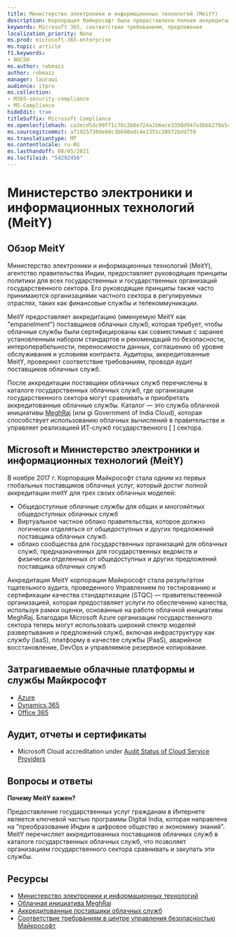 ```yaml
---
title: Министерство электроники и информационных технологий (MeitY)
description: Корпорация Майкрософт была предоставлена полная аккредитация Министерством электроники и информационных технологий Индии.
keywords: Microsoft 365, соответствие требованиям, предложения
localization_priority: None
ms.prod: microsoft-365-enterprise
ms.topic: article
f1.keywords:
- NOCSH
ms.author: robmazz
author: robmazz
manager: laurawi
audience: itpro
ms.collection:
- M365-security-compliance
- MS-Compliance
hideEdit: true
titleSuffix: Microsoft Compliance
ms.openlocfilehash: ca3ecd5dc99f71c76c2b8e724a1b6ace3350d947a3bbb278a5ec6ab00c13fe7d
ms.sourcegitcommit: af1925730de60c3b698edc4e1355c38972bdd759
ms.translationtype: MT
ms.contentlocale: ru-RU
ms.lasthandoff: 08/05/2021
ms.locfileid: "54292456"
---
```

# <a name="ministry-of-electronics-and-information-technology-meity"></a>Министерство электроники и информационных технологий (MeitY)

## <a name="meity-overview"></a>Обзор MeitY

Министерство электроники и информационных технологий (MeitY), агентство правительства Индии, предоставляет руководящие принципы политики для всех государственных и государственных организаций государственного сектора. Его руководящие принципы также часто принимаются организациями частного сектора в регулируемых отраслях, таких как финансовые службы и телекоммуникации.

MeitY предоставляет аккредитацию (именуемую MeitY как "empanelment") поставщиков облачных служб, которая требует, чтобы облачные службы были сертифицированы как совместимые с заранее установленным набором стандартов и рекомендаций по безопасности, интероперабельности, переносимости данных, соглашению об уровне обслуживания и условиям контракта. Аудиторы, аккредитованные MeitY, проверяют соответствие требованиям, проводя аудит поставщиков облачных служб.

После аккредитации поставщики облачных служб перечислены в каталоге государственных облачных служб, где организации государственного сектора могут сравнивать и приобретать аккредитованные облачные службы. Каталог — это служба облачной инициативы [MeghRaj](https://meity.gov.in/content/gi-cloud-meghraj) (или gi Government of India Cloud), которая способствует использованию облачных вычислений в правительстве и управляет реализацией ИТ-служб государственного \[ \] сектора.

## <a name="microsoft-and-ministry-of-electronics-and-information-technology-meity"></a>Microsoft и Министерство электроники и информационных технологий (MeitY)

В ноябре 2017 г. Корпорация Майкрософт стала одним из первых глобальных поставщиков облачных услуг, который достиг полной аккредитации meitY для трех своих облачных моделей:

- Общедоступные облачные службы для общих и многояйтных общедоступных облачных служб
- Виртуальное частное облако правительства, которое должно логически отделяться от общедоступных и других предложений поставщика облачных служб.
- облако сообщества для государственных организаций для облачных служб, предназначенных для государственных ведомств и физически отделенных от общедоступных и других предложений поставщика облачных служб

Аккредитация MeitY корпорации Майкрософт стала результатом тщательного аудита, проведенного Управлением по тестированию и сертификации качества стандартизации (STQC) — правительственной организацией, которая предоставляет услуги по обеспечению качества, используя рамки оценки, основанные на работе облачной инициативы MeghRaj. Благодаря Microsoft Azure организации государственного сектора теперь могут использовать широкий спектр моделей развертывания и предложений служб, включая инфраструктуру как службу (IaaS), платформу в качестве службы (PaaS), аварийное восстановление, DevOps и управляемое резервное копирование.

## <a name="microsoft-in-scope-cloud-platforms--services"></a>Затрагиваемые облачные платформы и службы Майкрософт

- [Azure](https://aka.ms/AzureCompliance)
- [Dynamics 365](https://aka.ms/d365-compliance-list)
- [Office 365](https://aka.ms/Office365ComplianceOfferings)

## <a name="audits-reports-and-certificates"></a>Аудит, отчеты и сертификаты

- Microsoft Cloud accreditation under [Audit Status of Cloud Service Providers](https://meity.gov.in/content/gi-cloud-meghraj)

## <a name="frequently-asked-questions"></a>Вопросы и ответы

**Почему MeitY важен?**

Предоставление государственных услуг гражданам в Интернете является ключевой частью программы Digital India, которая направлена на "преобразование Индии в цифровое общество и экономику знаний". MeitY перечисляет аккредитованных поставщиков облачных служб в каталоге государственных облачных служб, что позволяет организациям государственного сектора сравнивать и закупать эти службы.

## <a name="resources"></a>Ресурсы

- [Министерство электроники и информационных технологий](https://meity.gov.in/)
- [Облачная инициатива MeghRaj](https://meity.gov.in/content/gi-cloud-meghraj)
- [Аккредитованные поставщики облачных служб](https://meity.gov.in/content/gi-cloud-meghraj)
- [Соответствие требованиям в центре управления безопасностью Майкрософт](https://www.microsoft.com/trust-center/compliance/compliance-overview)
